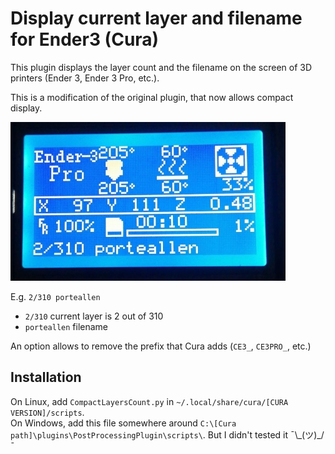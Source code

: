 # Display current layer and filename for Ender3 (Cura)

This plugin displays the layer count and the filename on the screen of 3D printers (Ender 3, Ender 3 Pro, etc.).

This is a modification of the original plugin, that now allows compact display.

![](.screen.jpeg)

E.g. `2/310 porteallen`
+ `2/310` current layer is 2 out of 310
+ `porteallen` filename

An option allows to remove the prefix that Cura adds (`CE3_`, `CE3PRO_`, etc.)

## Installation

On Linux, add `CompactLayersCount.py` in `~/.local/share/cura/[CURA VERSION]/scripts`.  
On Windows, add this file somewhere around `C:\[Cura path]\plugins\PostProcessingPlugin\scripts\`. But I didn't tested it ¯\\\_(ツ)\_/¯
